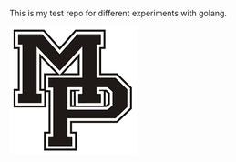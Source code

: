 This is my test repo for different experiments with golang.

![alt text](https://github.com/MaxPain89/Go/blob/master/logo.png)
